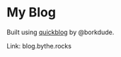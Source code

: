 # My Blog

Built using [quickblog](https://github.com/borkdude/quickblog/) by @borkdude.

Link: blog.bythe.rocks
